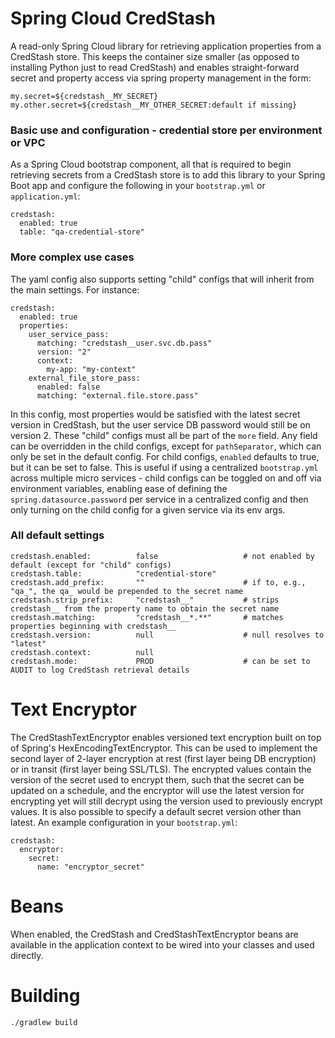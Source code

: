 # Spring Cloud CredStash
A read-only Spring Cloud library for retrieving application
 properties from a CredStash store. This keeps the container size smaller 
 (as opposed to installing Python just to read CredStash) and enables straight-forward secret and property 
 access via spring property management in the form:
 
    my.secret=${credstash__MY_SECRET}
    my.other.secret=${credstash__MY_OTHER_SECRET:default if missing}

### Basic use and configuration - credential store per environment or VPC
As a Spring Cloud bootstrap component, all that is required to begin retrieving
secrets from a CredStash store is to add this library to your Spring Boot app and
configure the following in your `bootstrap.yml` or `application.yml`:

    credstash:
      enabled: true
      table: "qa-credential-store"

### More complex use cases
The yaml config also supports setting "child" configs that will inherit from the main settings. For instance:

    credstash:
      enabled: true
      properties:
        user_service_pass:
          matching: "credstash__user.svc.db.pass"
          version: "2"
          context:
            my-app: "my-context"
        external_file_store_pass:
          enabled: false
          matching: "external.file.store.pass"

In this config, most properties would be satisfied with the latest secret version in CredStash, but
the user service DB password would still be on version 2. These "child" configs must all be part of the `more` field.
Any field can be overridden in the child configs, except for `pathSeparator`, which can only be set in 
the default config. For child configs, `enabled` defaults to true, but it can be set to false. This is useful
if using a centralized `bootstrap.yml` across multiple micro services - child configs can be toggled on and
off via environment variables, enabling ease of defining the `spring.datasource.password` per service in
a centralized config and then only turning on the child config for a given service via its env args.

### All default settings

    credstash.enabled:          false                   # not enabled by default (except for "child" configs)
    credstash.table:            "credential-store"
    credstash.add_prefix:       ""                      # if to, e.g., "qa_", the qa_ would be prepended to the secret name
    credstash.strip_prefix:     "credstash__"           # strips credstash__ from the property name to obtain the secret name
    credstash.matching:         "credstash__*.**"       # matches properties beginning with credstash__
    credstash.version:          null                    # null resolves to "latest"
    credstash.context:          null
    credstash.mode:             PROD                    # can be set to AUDIT to log CredStash retrieval details

# Text Encryptor

The CredStashTextEncryptor enables versioned text encryption built on top of Spring's HexEncodingTextEncryptor.
This can be used to implement the second layer of 2-layer encryption at rest (first layer being DB encryption) 
or in transit (first layer being SSL/TLS). The encrypted values contain the version of the secret used to encrypt them, 
such that the secret can be updated on a schedule, and the encryptor will use the latest version for encrypting yet 
will still decrypt using the version used to previously encrypt values. It is also possible to specify a default 
secret version other than latest. An example configuration in your `bootstrap.yml`:

    credstash:
      encryptor:
        secret:
          name: "encryptor_secret"
          
# Beans

When enabled, the CredStash and CredStashTextEncryptor beans are available in the application context to be wired
into your classes and used directly.

# Building

    ./gradlew build